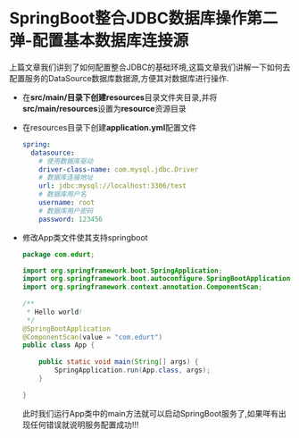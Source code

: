 # SpringBoot整合JDBC数据库操作第二弹-配置基本数据库连接源

上篇文章我们讲到了如何配置整合JDBC的基础环境,这篇文章我们讲解一下如何去配置服务的DataSource数据库数据源,方便其对数据库进行操作.

- 在**src/main/**目录下创建**resources**目录文件夹目录,并将**src/main/resources**设置为**resource**资源目录
- 在resources目录下创建**application.yml**配置文件

    ```yml
    spring:
      datasource:
        # 使用数据库驱动
        driver-class-name: com.mysql.jdbc.Driver
        # 数据库连接地址
        url: jdbc:mysql://localhost:3306/test
        # 数据库用户名
        username: root
        # 数据库用户密码
        password: 123456
    ```

- 修改App类文件使其支持springboot

    ```java
    package com.edurt;
 
    import org.springframework.boot.SpringApplication;
    import org.springframework.boot.autoconfigure.SpringBootApplication;
    import org.springframework.context.annotation.ComponentScan;
     
    /**
     * Hello world!
     */
    @SpringBootApplication
    @ComponentScan(value = "com.edurt")
    public class App {
     
        public static void main(String[] args) {
            SpringApplication.run(App.class, args);
        }
     
    }
    ```
    
    此时我们运行App类中的main方法就可以启动SpringBoot服务了,如果咩有出现任何错误就说明服务配置成功!!!